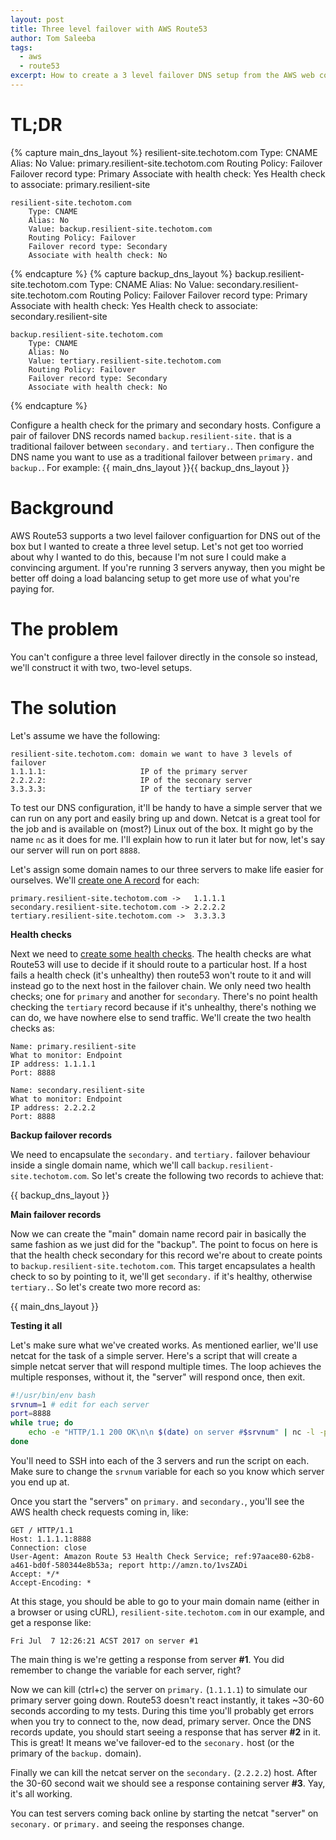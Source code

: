 ```yaml
---
layout: post
title: Three level failover with AWS Route53
author: Tom Saleeba
tags:
  - aws
  - route53
excerpt: How to create a 3 level failover DNS setup from the AWS web console
---
```


# TL;DR
{% capture main_dns_layout %}
    resilient-site.techotom.com
        Type: CNAME
        Alias: No
        Value: primary.resilient-site.techotom.com
        Routing Policy: Failover
        Failover record type: Primary
        Associate with health check: Yes
        Health check to associate: primary.resilient-site
        
    resilient-site.techotom.com
        Type: CNAME
        Alias: No
        Value: backup.resilient-site.techotom.com
        Routing Policy: Failover
        Failover record type: Secondary
        Associate with health check: No
{% endcapture %}
{% capture backup_dns_layout %}
    backup.resilient-site.techotom.com
        Type: CNAME
        Alias: No
        Value: secondary.resilient-site.techotom.com
        Routing Policy: Failover
        Failover record type: Primary
        Associate with health check: Yes
        Health check to associate: secondary.resilient-site

    backup.resilient-site.techotom.com
        Type: CNAME
        Alias: No
        Value: tertiary.resilient-site.techotom.com
        Routing Policy: Failover
        Failover record type: Secondary
        Associate with health check: No
{% endcapture %}

Configure a health check for the primary and secondary hosts. Configure a pair of failover DNS records named `backup.resilient-site.` that is a traditional failover between `secondary.` and `tertiary.`. Then configure the DNS name you want to use as a traditional failover between `primary.` and `backup.`. For example:
{{ main_dns_layout }}{{ backup_dns_layout }}

# Background
AWS Route53 supports a two level failover configuartion for DNS out of the box but I wanted to create a three level setup. Let's not get too worried about why I wanted to do this, because I'm not sure I could make a convincing argument. If you're running 3 servers anyway, then you might be better off doing a load balancing setup to get more use of what you're paying for.

# The problem
You can't configure a three level failover directly in the console so instead, we'll construct it with two, two-level setups.

# The solution
Let's assume we have the following:

    resilient-site.techotom.com: domain we want to have 3 levels of failover
    1.1.1.1:                     IP of the primary server
    2.2.2.2:                     IP of the seconary server
    3.3.3.3:                     IP of the tertiary server

To test our DNS configuration, it'll be handy to have a simple server that we can run on any port and easily bring up and down. Netcat is a great tool for the job and is available on (most?) Linux out of the box. It might go by the name `nc` as it does for me. I'll explain how to run it later but for now, let's say our server will run on port `8888`.

Let's assign some domain names to our three servers to make life easier for ourselves. We'll [create one A record](https://docs.aws.amazon.com/Route53/latest/DeveloperGuide/resource-record-sets-creating.html) for each:

    primary.resilient-site.techotom.com ->   1.1.1.1
    secondary.resilient-site.techotom.com -> 2.2.2.2
    tertiary.resilient-site.techotom.com ->  3.3.3.3

**Health checks**

Next we need to [create some health checks](https://docs.aws.amazon.com/Route53/latest/DeveloperGuide/health-checks-creating.html). The health checks are what Route53 will use to decide if it should route to a particular host. If a host fails a health check (it's unhealthy) then route53 won't route to it and will instead go to the next host in the failover chain. We only need two health checks; one for `primary` and another for `secondary`. There's no point health checking the `tertiary` record because if it's unhealthy, there's nothing we can do, we have nowhere else to send traffic. We'll create the two health checks as:

    Name: primary.resilient-site
    What to monitor: Endpoint
    IP address: 1.1.1.1
    Port: 8888

    Name: secondary.resilient-site
    What to monitor: Endpoint
    IP address: 2.2.2.2
    Port: 8888

**Backup failover records**

We need to encapsulate the `secondary.` and `tertiary.` failover behaviour inside a single domain name, which we'll call `backup.resilient-site.techotom.com`. So let's create the following two records to achieve that:

{{ backup_dns_layout }}

**Main failover records**

Now we can create the "main" domain name record pair in basically the same fashion as we just did for the "backup". The point to focus on here is that the health check secondary for this record we're about to create points to `backup.resilient-site.techotom.com`. This target encapsulates a health check to so by pointing to it, we'll get `secondary.` if it's healthy, otherwise `tertiary.`. So let's create two more record as:

{{ main_dns_layout }}

**Testing it all**

Let's make sure what we've created works. As mentioned earlier, we'll use netcat for the task of a simple server. Here's a script that will create a simple netcat server that will respond multiple times. The loop achieves the multiple responses, without it, the "server" will respond once, then exit.
```bash
#!/usr/bin/env bash
srvnum=1 # edit for each server
port=8888
while true; do
    echo -e "HTTP/1.1 200 OK\n\n $(date) on server #$srvnum" | nc -l -p $port -q 1
done
```

You'll need to SSH into each of the 3 servers and run the script on each. Make sure to change the `srvnum` variable for each so you know which server you end up at.

Once you start the "servers" on `primary.` and `secondary.`, you'll see the AWS health check requests coming in, like:

    GET / HTTP/1.1
    Host: 1.1.1.1:8888
    Connection: close
    User-Agent: Amazon Route 53 Health Check Service; ref:97aace80-62b8-a461-bd0f-580344e8b53a; report http://amzn.to/1vsZADi
    Accept: */*
    Accept-Encoding: *

At this stage, you should be able to go to your main domain name (either in a browser or using cURL), `resilient-site.techotom.com` in our example, and get a response like:

    Fri Jul  7 12:26:21 ACST 2017 on server #1

The main thing is we're getting a response from server **#1**. You did remember to change the variable for each server, right?

Now we can kill (ctrl+c) the server on `primary.` (`1.1.1.1`) to simulate our primary server going down. Route53 doesn't react instantly, it takes ~30-60 seconds according to my tests. During this time you'll probably get errors when you try to connect to the, now dead, primary server. Once the DNS records update, you should start seeing a response that has server **#2** in it. This is great! It means we've failover-ed to the `seconary.` host (or the primary of the `backup.` domain).

Finally we can kill the netcat server on the `secondary.` (`2.2.2.2`) host. After the 30-60 second wait we should see a response containing server **#3**. Yay, it's all working.

You can test servers coming back online by starting the netcat "server" on `seconary.` or `primary.` and seeing the responses change.